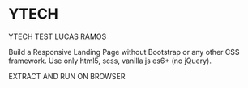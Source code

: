 # YTECH
YTECH TEST LUCAS RAMOS

Build a Responsive Landing Page without Bootstrap or any other
CSS framework. Use only html5, scss, vanilla js es6+ (no jQuery).

EXTRACT AND RUN ON BROWSER
